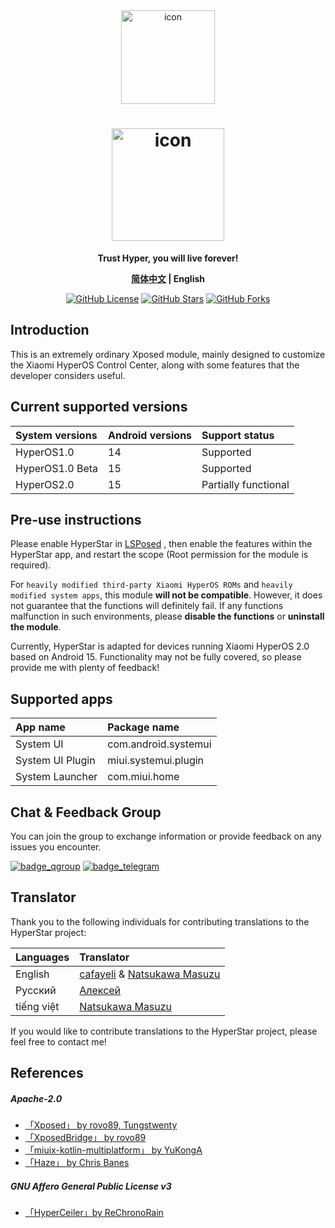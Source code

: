 <div align="center">
<picture  >
<img src="img/app_icon.png" width="150" height="150" alt="icon"/>
</picture>
</div>

<div align="center" >

# <picture><source media="(prefers-color-scheme: dark)" srcset="img/app_name_dark.png"><source media="(prefers-color-scheme: light)" srcset="img/app_name_light.png"><img  src="img/app_name_light.png" width="180" alt="icon"/></picture>

**Trust Hyper, you will live forever!**

**[简体中文](README.md) | English**

[![GitHub License](https://img.shields.io/github/license/YunZiA/HyperStar)](https://github.com/YunZiA/HyperStar/blob/master/LICENSE)
[![GitHub Stars](https://img.shields.io/github/stars/YunZiA/HyperStar)](https://github.com/YunZiA/HyperStar/stargazers)
[![GitHub Forks](https://img.shields.io/github/forks/YunZiA/HyperStar)](https://github.com/YunZiA/HyperStar/forks)


</div>

## Introduction

This is an extremely ordinary Xposed module, mainly designed to customize the Xiaomi HyperOS Control Center, along with some features that the developer considers useful.

## Current supported versions

| System versions | Android versions | Support status             |
|:----------------|:-----------------|:---------------------------|
| HyperOS1.0      | 14               | Supported                  |
| HyperOS1.0 Beta | 15               | Supported                  |
| HyperOS2.0      | 15               | Partially functional       |

## Pre-use instructions

Please enable HyperStar in [LSPosed](https://github.com/LSPosed/LSPosed/releases) , then enable the features within the HyperStar app, and restart the scope (Root permission for the module is required).

For `heavily modified third-party Xiaomi HyperOS ROMs` and `heavily modified system apps`, this module <b>will not be compatible</b>. However, it does not guarantee that the functions will definitely fail. If any functions malfunction in such environments, please <b>disable the functions</b> or <b>uninstall the module</b>.

Currently, HyperStar is adapted for devices running Xiaomi HyperOS 2.0 based on Android 15. Functionality may not be fully covered, so please provide me with plenty of feedback!

## Supported apps

| App name         | Package name         |
|:-----------------|:---------------------|
| System UI        | com.android.systemui |
| System UI Plugin | miui.systemui.plugin |
| System Launcher  | com.miui.home        |

[//]: # (| System launcher  | com.miui.home        |)

## Chat & Feedback Group

You can join the group to exchange information or provide feedback on any issues you encounter.

[![badge_qgroup]][qgroup_url]
[![badge_telegram]][telegram_url]

## Translator

Thank you to the following individuals for contributing translations to the HyperStar project:

| Languages   | Translator                                                                    |
|:------------|:------------------------------------------------------------------------------|
| English     | [cafayeli](https://t.me/cafayeli) & [Natsukawa Masuzu](https://t.me/Minggg07) |
| Русский     | [Алексей](https://t.me/Osean22)                                               |
| tiếng việt  | [Natsukawa Masuzu](https://t.me/Minggg07)                                     |

If you would like to contribute translations to the HyperStar project, please feel free to contact me!


## References

##### Apache-2.0

- [「Xposed」 by rovo89, Tungstwenty](https://github.com/rovo89/XposedBridge)
- [「XposedBridge」 by rovo89](https://github.com/rovo89/XposedBridge)
- [「miuix-kotlin-multiplatform」 by YuKongA](https://github.com/miuix-kotlin-multiplatform/miuix)
- [「Haze」 by Chris Banes](https://github.com/chrisbanes/haze)

##### GNU Affero General Public License v3

- [「HyperCeiler」by ReChronoRain](https://github.com/ReChronoRain/HyperCeiler)




[qgroup_url]: http://qm.qq.com/cgi-bin/qm/qr?_wv=1027&amp;k=5ONF7LuaoQS6RWEOUYBuA0x4X8ssvHJp&amp;authKey=Pic4VQJxKBJwSjFzsIzbJ50ILs0vAEPjdC8Nat4zmiuJRlftqz9%2FKjrBwZPQTc4I&amp;noverify=0&amp;group_code=810317966

[badge_qgroup]: https://img.shields.io/badge/QQ-群组-4DB8FF?style=for-the-badge&logo=tencentqq

[telegram_url]: https://t.me/Hyperstar_chat

[badge_telegram]: https://img.shields.io/badge/dynamic/json?style=for-the-badge&color=2CA5E0&label=Telegram&logo=telegram&query=%24.data.totalSubs&url=https%3A%2F%2Fapi.spencerwoo.com%2Fsubstats%2F%3Fsource%3Dtelegram%26queryKey%3Dcemiuiler